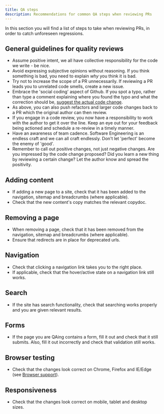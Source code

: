 ```yaml
---
title: QA steps
description: Recommendations for common QA steps when reviewing PRs
---
```


In this section you will find a list of steps to take when reviewing PRs, in order to catch unforeseen regressions.

## General guidelines for quality reviews

- Assume positive intent, we all have collective responsibility for the code we write - be nice.
- Avoid expressing subjective opinions without reasoning. If you think something is bad, you need to explain _why_ you think it is bad.
- Try not to increase the scope of a PR unnecessarily. If reviewing a PR leads you to unrelated code smells, create a new issue.
- Embrace the 'social coding' aspect of Github. If you spot a typo, rather than type a comment explaining where you found the typo and what the correction should be, [suggest the actual code change](https://help.github.com/articles/incorporating-feedback-in-your-pull-request/#applying-a-suggested-change).
- As above, you can also push refactors and larger code changes back to a PR which the original author can then review.
- If you engage in a code review, you now have a responsibility to work with the author to get it over the line. Keep an eye out for your feedback being actioned and schedule a re-review in a timely manner.
- Have an awareness of team cadence. Software Engineering is an endless craft and we can all craft endlessly. Don't let 'perfect' become the enemy of 'good'. 
- Remember to call out positive changes, not just negative changes. Are you impressed by the code change proposed? Did you learn a new thing by reviewing a certain change? Let the author know and spread the positivity.

## Adding content

- If adding a new page to a site, check that it has been added to the navigation, sitemap and breadcrumbs (where applicable).
- Check that the new content's copy matches the relevant copydoc.

## Removing a page

- When removing a page, check that it has been removed from the navigation, sitemap and breadcrumbs (where applicable).
- Ensure that redirects are in place for deprecated urls.

## Navigation

- Check that clicking a navigation link takes you to the right place.
- If applicable, check that the hover/active state on a navigation link still works.

## Search

- If the site has search functionality, check that searching works properly and you are given relevant results.

## Forms

- If the page you are QAing contains a form, fill it out and check that it still submits. Also, fill it out incorrectly and check that validation still works.

## Browser testing

- Check that the changes look correct on Chrome, Firefox and IE/Edge (see [Browser support](/coding/browser-support.md)).

## Responsiveness

- Check that the changes look correct on mobile, tablet and desktop sizes.
